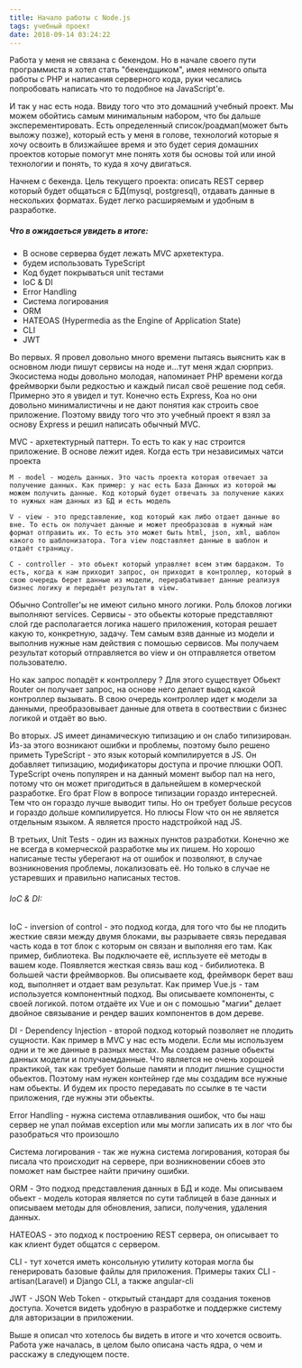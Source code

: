 ```yaml
---
title: Начало работы с Node.js
tags: учебный проект
date: 2018-09-14 03:24:22
---
```



<p>
    Работа у меня не связана с бекендом. Но в начале своего пути программиста я хотел стать "бекендщиком", имея немного опыта работы с PHP и написания серверного кода, руки чесались попробовать написать что то подобное на JavaScript'e. 
</p>
<p>
    И так у нас есть нода. Ввиду того что это домашний учебный проект. Мы можем обойтись самым минимальным набором, что бы дальше эксперементировать. Есть определенный список/роадмап(может быть выложу позже), который есть у меня в голове, технологий которые я хочу освоить в близжайшее время и это будет серия домашних проектов которые помогут мне понять хотя бы основы той или иной технологии и понять, то куда я хочу двигаться. 
</p>
<p>
    Начнем с бекенда. Цель текущего проекта: описать REST сервер который будет общаться с БД(mysql, postgresql), отдавать данные в нескольких форматах. Будет легко расширяемым и удобным в разработке. 
</p>
<h5>
    Что в ожидаеться увидеть в итоге: 
</h5>
<ul>
    <li>В основе серверва будет лежать MVC архетектура.</li>
    <li>будем использовать TypeScript</li>
    <li>Код будет покрываться unit тестами</li>
    <li>IoC & DI</li>
    <li>Error Handling</li>
    <li>Система логирования</li>
    <li>ORM</li>
    <li>HATEOAS (Hypermedia as the Engine of Application State)</li>
    <li>CLI</li>
    <li>JWT</li>
</ul>

<p>
    Во первых. Я провел довольно много времени пытаясь выяснить как в основном люди пишут сервисы на ноде и...тут меня ждал сюрприз. Экосистема ноды довольно молодая, напоминает PHP времени когда фреймворки были редкостью и каждый писал своё решение под себя. Примерно это я увидел и тут. Конечно есть Express, Koa но они довольно минималистичны и не дают понятия как строить свое приложение. Поэтому ввиду того что это учебный проект я взял за основу Express и решил написать обычный MVC.
</p>

<p>
    MVC - архетектурный паттерн. То есть то как у нас строится приложение. В основе лежит идея. Когда есть три независимых чатси проекта

    M - model - модель данных. Это часть проекта которая отвечает за получение данных. Как пример: у нас есть База Данных из которой мы можем получить данные. Код который будет отвечать за получение каких то нужных нам данных из БД и есть модель

    V - view - это представление, код который как либо отдает данные во вне. То есть он получает данные и может преобразовав в нужный нам формат отправить их. То есть это может быть html, json, xml, шаблон какого то шаблонизатора. Тога view подставляет данные в шаблон и отдаёт страницу.

    С - сontroller - это обьект который управляет всем этим бардаком. То есть, когда к нам приходит запрос, он приходит в контроллер, который в свою очередь берет данные из модели, перерабатывает данные реализуя бизнес логику и передаёт результат в view.

</p>
<p>
    Обычно Controller'ы не имеют сильно много логики. Роль блоков логики выполняют services. Сервисы - это обьекты которые представляют слой где располагается логика нашего приложения, которая решает какую то, конкретную, задачу. Тем самым взяв данные из модели и выполнив нужные нам действия с помошью сервисов. Мы получаем результат который отправляется во view и он отправляется ответом пользователю.
</p>
<p>
    Но как запрос попадёт к контроллеру ? Для этого существует Обьект Router он получает запрос, на основе него делает вывод какой контроллер вызывать. В свою очередь контроллер идет к модели за данными, преобразовывает данные для ответа в соотвествии с бизнес логикой и отдаёт во вью.
</p>
<p>
    Во вторых. JS имеет динамическую типизацию и он слабо типизирован. Из-за этого возникают ошибки и проблемы, поэтому было решено приметь TypeScript - это язык который компилируется в JS. Он добавляет типизацию, модификаторы доступа и прочие плюшки ООП. TypeScript очень популярен и на данный момент выбор пал на него, потому что он может пригодиться в дальнейшем в комерческой разработке. Его брат Flow в вопросе типизации гораздо интересней. Тем что он гораздо лучше выводит типы. Но он требует больше ресусов и гораздо дольше компилируется. Но плюсы Flow что он не является отдельным языком. А является просто надстройкой над JS.
</p>
<p>
    В третьих, Unit Tests - один из важных пунктов разработки. Конечно же не всегда в комерческой разработке мы их пишем. Но хорошо написаные тесты уберегают на от ошибок и позволяют, в случае возникновения проблемы, локализовать её. Но только в случае не устаревших и правильно написаных тестов.
</p>

<h6>IoC & DI:</h6>
<p>
    IoC - inversion of control - это подход когда, для того что бы не плодить жесткие связи между двумя блоками, вы разрываете связь передавая часть кода в тот блок с которым он связан и выполняя его там. Как пример, библиотека. Вы подключаете её, испльзуете её методы в вашем коде. Появляется жесткая связь ваш код - бибилиотека. В большей части фреймворков. Вы описываете код, фреймворк берет ваш код, выполняет и отдает вам результат. Как пример Vue.js - там используется компонентный подход. Вы описываете компоненты, с своей логикой. потом отдаёте их Vue и он с помошью "магии" делает двойное связывание и рендер ваших компонентов в дом дереве.
</p>
<p>
    DI -  Dependency Injection - второй подход который позволяет не плодить сущности. Как пример в MVC у нас есть модели. Если мы используем одни и те же данные в разных местах. Мы создаем разные обьекты данных модели и получаемданные. Что является не очень хорошей практикой, так как требует больше памяти и плодит лишние сущности обьектов. Поэтому нам нужен контейнер где мы создадим все нужные нам обьекты. И будем их просто передавать по ссылке в те части приложения, где нужны эти обьекты.
</p>
<p>
Error Handling - нужна система отлавливания ошибок, что бы наш сервер не упал поймав exception или мы могли записать их в лог что бы разобраться что произошло
</p>
<p>
Система логирования - так же нужна система логирования, которая бы писала что происходит на сервере, при возникновении сбоев это поможет нам быстрее найти причину ошибки.
</p>
<p>
ORM - Это подход представления данных в БД и коде. Мы описываем обьект - модель которая является по сути таблицей в базе данных и описываем методы для обновления, записи, получения, удаления данных.
</p>
<p>
HATEOAS - это подход к построению REST сервера, он описывает то как клиент будет общатся с сервером.
</p>
<p>
CLI - тут хочется иметь консольную утилиту которая могла бы генерировать базовые файлы для приложения. Примеры таких CLI - artisan(Laravel) и Django CLI, а также angular-cli
</p>
<p>
JWT - JSON Web Token - открытый стандарт для создания токенов доступа. Хочется видеть удобную в разработке и поддержке систему для авторизации в приложении.
</p>
<p>
Выше я описал что хотелось бы видеть в итоге и что хочется освоить. Работа уже началась, в целом было описана часть ядра, о чем и расскажу в следующем посте.
</p>
